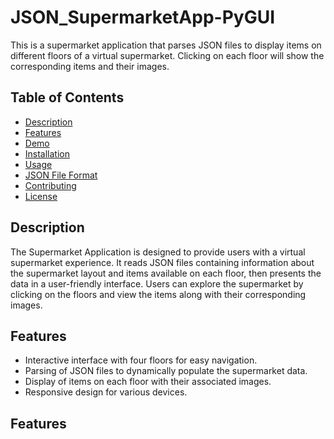 # JSON_SupermarketApp-PyGUI

This is a supermarket application that parses JSON files to display items on different floors of a virtual supermarket. Clicking on each floor will show the corresponding items and their images.

## Table of Contents

- [Description](#description)
- [Features](#features)
- [Demo](#demo)
- [Installation](#installation)
- [Usage](#usage)
- [JSON File Format](#json-file-format)
- [Contributing](#contributing)
- [License](#license)

## Description

The Supermarket Application is designed to provide users with a virtual supermarket experience. It reads JSON files containing information about the supermarket layout and items available on each floor, then presents the data in a user-friendly interface. Users can explore the supermarket by clicking on the floors and view the items along with their corresponding images.

## Features

- Interactive interface with four floors for easy navigation.
- Parsing of JSON files to dynamically populate the supermarket data.
- Display of items on each floor with their associated images.
- Responsive design for various devices.

 ## Features
